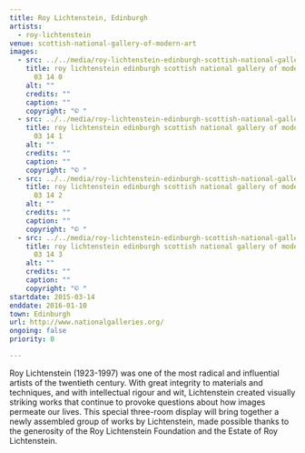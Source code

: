 ```yaml
---
title: Roy Lichtenstein, Edinburgh
artists:
  - roy-lichtenstein
venue: scottish-national-gallery-of-modern-art
images:
  - src: ../../media/roy-lichtenstein-edinburgh-scottish-national-gallery-of-modern-art-2015-03-14-0.webp
    title: roy lichtenstein edinburgh scottish national gallery of modern art 2015
      03 14 0
    alt: ""
    credits: ""
    caption: ""
    copyright: "© "
  - src: ../../media/roy-lichtenstein-edinburgh-scottish-national-gallery-of-modern-art-2015-03-14-1.webp
    title: roy lichtenstein edinburgh scottish national gallery of modern art 2015
      03 14 1
    alt: ""
    credits: ""
    caption: ""
    copyright: "© "
  - src: ../../media/roy-lichtenstein-edinburgh-scottish-national-gallery-of-modern-art-2015-03-14-2.webp
    title: roy lichtenstein edinburgh scottish national gallery of modern art 2015
      03 14 2
    alt: ""
    credits: ""
    caption: ""
    copyright: "© "
  - src: ../../media/roy-lichtenstein-edinburgh-scottish-national-gallery-of-modern-art-2015-03-14-3.webp
    title: roy lichtenstein edinburgh scottish national gallery of modern art 2015
      03 14 3
    alt: ""
    credits: ""
    caption: ""
    copyright: "© "
startdate: 2015-03-14
enddate: 2016-01-10
town: Edinburgh
url: http://www.nationalgalleries.org/
ongoing: false
priority: 0

---
```


Roy Lichtenstein (1923-1997) was one of the most radical and influential artists of the twentieth century. With great integrity to materials and techniques, and with intellectual rigour and wit, Lichtenstein created visually striking works that continue to provoke questions about how images permeate our lives. This special three-room display will bring together a newly assembled group of works by Lichtenstein, made possible thanks to the generosity of the Roy Lichtenstein Foundation and the Estate of Roy Lichtenstein.